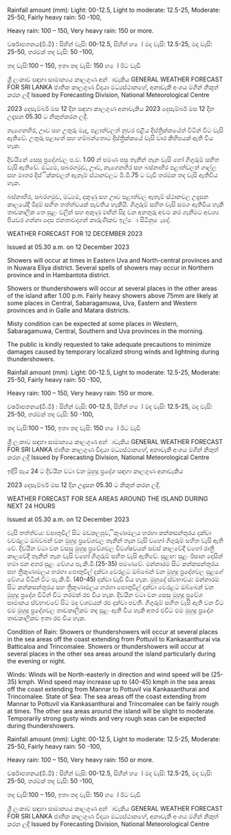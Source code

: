 Rainfall amount (mm): Light: 00-12.5, Light to moderate: 12.5-25, Moderate: 25-50, Fairly heavy rain: 50 -100,

Heavy rain: 100 – 150, Very heavy rain: 150 or more.

වර්ෂාපතනය(මි.මී) : සිහින් වැසි: 00-12.5, සිහින් හ ෝ මද වැසි: 12.5-25, මද වැසි: 25-50, තරමක් තද වැසි: 50 -100,

තද වැසි:100 – 150, ඉතා තද වැසි: 150 හ ෝ ඊට වැඩි

ශ්‍රී ලංකාව සඳහා සාමාන්‍යය කාලගුණ අන්‍ාවැකිය GENERAL WEATHER FORECAST FOR SRI LANKA ජාතික කාලගුණ විදයා මධ්‍යස්ථානහේ, අනාවැකි අංශය මගින් නිකුත් කරන ලදි Issued by Forecasting Division, National Meteorological Centre

2023 දෙසැම්බර් මස 12 දින සඳහා කාලගුණ අනාවැකිය 2023 දෙසැම්බර් මස 12 දින උදෑසන 05.30 ට නිකුත්කරන ලදි.

නැගෙනහිර, ඌව සහ උතුරු මැද, පළාත්වලත් නුවර එළිය දිස්ත්‍රික්කයේත් විටින් විට වැසි ඇතිවේ. උතුරු පළාතේ සහ හම්බන්තොට දිස්ත්‍රික්කයේ වැසි වාර කිහිපයක් ඇති විය හැක.

දිවයිනේ සෙසු ප්‍රදේශවල ප.ව. 1.00 න් පමණ පසු තැනින් තැන වැසි හෝ ගිගුරුම් සහිත වැසි ඇතිවේ. මධ්‍යම, සබරගමුව, ඌව, නැගෙනහිර සහ බස්නාහිර පළාත්වලත් ගාල්ල සහ මාතර දිස්ික්කවලත් ඇතැම් ස්ථානවලට මි.මී.75 ට වැඩි තරමක තද වැසි ඇතිවිය හැක.

බස්නාහිර, සබරගමුව, මධ්‍යම, දකුණු සහ ඌව පළාත්වල ඇතැම් ස්ථානවල උදෑසන කාලයේදී මීදුම් සහිත තත්ත්වයක් පැවතිය හැකියි. ගිගුරුම් සහිත වැසි සමග ඇතිවිය හැකි තාවකාලික තෙ සුළං වලින් සහ අකුණු මඟින් සිදු වන අනතුරු අවම කර ගැනීමට අවශ්‍ය පියවර ගන්නා දෙස ජනතාවදගන් කාරුණිකව ඉල්ො සිටිනු ෙැදේ.

WEATHER FORECAST FOR 12 DECEMBER 2023

Issued at 05.30 a.m. on 12 December 2023

Showers will occur at times in Eastern Uva and North-central provinces and in Nuwara Eliya district. Several spells of showers may occur in Northern province and in Hambantota district.

Showers or thundershowers will occur at several places in the other areas of the island after 1.00 p.m. Fairly heavy showers above 75mm are likely at some places in Central, Sabaragamuwa, Uva, Eastern and Western provinces and in Galle and Matara districts.

Misty condition can be expected at some places in Western, Sabaragamuwa, Central, Southern and Uva provinces in the morning.

The public is kindly requested to take adequate precautions to minimize damages caused by temporary localized strong winds and lightning during thundershowers.

Rainfall amount (mm): Light: 00-12.5, Light to moderate: 12.5-25, Moderate: 25-50, Fairly heavy rain: 50 -100,

Heavy rain: 100 – 150, Very heavy rain: 150 or more.

වර්ෂාපතනය(මි.මී) : සිහින් වැසි: 00-12.5, සිහින් හ ෝ මද වැසි: 12.5-25, මද වැසි: 25-50, තරමක් තද වැසි: 50 -100,

තද වැසි:100 – 150, ඉතා තද වැසි: 150 හ ෝ ඊට වැඩි

ශ්‍රී ලංකාව සඳහා සාමාන්‍යය කාලගුණ අන්‍ාවැකිය GENERAL WEATHER FORECAST FOR SRI LANKA ජාතික කාලගුණ විදයා මධ්‍යස්ථානහේ, අනාවැකි අංශය මගින් නිකුත් කරන ලදි Issued by Forecasting Division, National Meteorological Centre

ඉදිරි පැය 24 ට දිවයින වටා වන මුහුදු ප්‍රදේශ සඳහා කාලගුණ අනාවැකිය

2023 දෙසැම්බර් මස 12 දින උදෑසන 05.30 ට නිකුත් කරන ලදි.

WEATHER FORECAST FOR SEA AREAS AROUND THE ISLAND DURING NEXT 24 HOURS

Issued at 05.30 a.m. on 12 December 2023

වැසි තත්ත්වය: වපාතුවිල් සිට මඩකලපුව, ිකුණාමලය හරහා කන්කසන්තුරය දක්වා වවරළට ඔබ්වබන් වන මුහුදු ප්‍රවේශවල තැනින් තැන වැසි වහෝ ගිගුරුම් සහිත වැසි ඇති වේ. දිවයින වටා වන වසසු මුහුදු ප්‍රවේශවල විවශ්ෂවයන් සවස් කාලවේදී වහෝ රාත්‍රී කාලවේදී තැනින් තැන වැසි වහෝ ගිගුරුම් සහිත වැසි ඇතිවේ. සුළඟ: සුළං ඊසාන දෙසින් හමා එන අතර සුළං වේගය පැ.කි.මී.(25-35) පමණවේ. මන්නාරම සිට කන්කසන්තුරය සහ ත්‍රිකුණාමලය හරහා පොතුවිල් දක්වා වෙරළට ඔබ්බෙන් වන මුහුදු ප්‍රදේශවල සුළගේ වේගය විටින් විට පැ.කි.මී. (40-45) දක්වා වැඩි විය හැක. මුහුදේ ස්වභාවය: මන්නාරම සිට කන්කසන්තුරය සහ ත්‍රිකුණාමලය හරහා පොතුවිල් දක්වා වෙරළට ඔබ්බෙන් වන මුහුදු ප්‍රදේශ විටින් විට තරමක් රළු විය හැක. දිවයින වටා වන සෙසු මුහුදු ප්‍රවේශ සාමානය ස්වභාවවේ සිට මද වශවයන් රළු දක්වා පවතී. ගිගුරුම් සහිත වැසි ඇති වන විට එම මුහුදු ප්‍රදේශවල තාවකාලිකව තද සුළං ඇති විය හැකි අතර එවිට එම මුහුදු ප්‍රදේශ තාවකාලිකව ඉතා රළු විය හැක.

Condition of Rain: Showers or thundershowers will occur at several places in the sea areas off the coast extending from Pottuvil to Kankasanthurai via Batticaloa and Trincomalee. Showers or thundershowers will occur at several places in the other sea areas around the island particularly during the evening or night.

Winds: Winds will be North-easterly in direction and wind speed will be (25-35) kmph. Wind speed may increase up to (40-45) kmph in the sea areas off the coast extending from Mannar to Pottuvil via Kankasanthurai and Trincomalee. State of Sea: The sea areas off the coast extending from Mannar to Pottuvil via Kankasanthurai and Trincomalee can be fairly rough at times. The other sea areas around the island will be slight to moderate. Temporarily strong gusty winds and very rough seas can be expected during thundershowers.

Rainfall amount (mm): Light: 00-12.5, Light to moderate: 12.5-25, Moderate: 25-50, Fairly heavy rain: 50 -100,

Heavy rain: 100 – 150, Very heavy rain: 150 or more.

වර්ෂාපතනය(මි.මී) : සිහින් වැසි: 00-12.5, සිහින් හ ෝ මද වැසි: 12.5-25, මද වැසි: 25-50, තරමක් තද වැසි: 50 -100,

තද වැසි:100 – 150, ඉතා තද වැසි: 150 හ ෝ ඊට වැඩි

ශ්‍රී ලංකාව සඳහා සාමාන්‍යය කාලගුණ අන්‍ාවැකිය GENERAL WEATHER FORECAST FOR SRI LANKA ජාතික කාලගුණ විදයා මධ්‍යස්ථානහේ, අනාවැකි අංශය මගින් නිකුත් කරන ලදි Issued by Forecasting Division, National Meteorological Centre